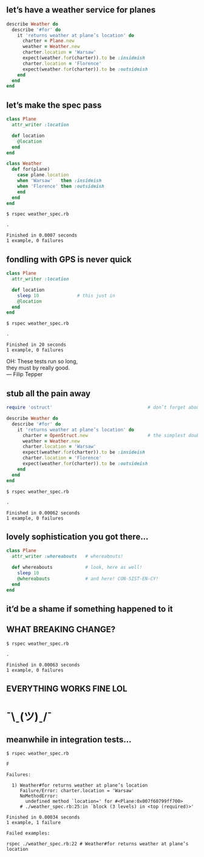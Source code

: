 ## let’s have a weather service for planes

```ruby
describe Weather do
  describe '#fo﻿r' do
    it 'returns weather at plane’s location' do
      charter = Plane.new
      weather = Weather.new
      charter.location = 'Warsaw'
      expect(weather.fo﻿r(charter)).to be :insideish
      charter.location = 'Florence'
      expect(weather.fo﻿r(charter)).to be :outsideish
    end
  end
end
```


## let’s make the spec pass

```ruby
class Plane
  attr_writer :location

  def location
    @location
  end
end
```

```ruby
class Weather
  def fo﻿r(plane)
    case plane.location
    when 'Warsaw'   then :insideish
    when 'Florence' then :outsideish
    end
  end
end
```
<!-- .element: class="fragment" -->

```no-highlight
$ rspec weather_spec.rb
```
<!-- .element: class="fragment" -->

```no-highlight
.

Finished in 0.0007 seconds
1 example, 0 failures
```
<!-- .element: class="fragment" -->


## fondling with GPS is never quick

```ruby
class Plane
  attr_writer :location

  def location
    sleep 10              # this just in
    @location
  end
end
```

```no-highlight
$ rspec weather_spec.rb
```
<!-- .element: class="fragment" -->

```no-highlight
.

Finished in 20 seconds
1 example, 0 failures
```
<!-- .element: class="fragment" -->

<p class='fragment quote'>OH: These tests run so long,<br
/>they must by really good.<br />— Filip Tepper</p>


## stub all the pain away

```ruby
require 'ostruct'                                   # don’t forget about this

describe Weather do
  describe '#fo﻿r' do
    it 'returns weather at plane’s location' do
      charter = OpenStruct.new                      # the simplest double
      weather = Weather.new
      charter.location = 'Warsaw'
      expect(weather.fo﻿r(charter)).to be :insideish
      charter.location = 'Florence'
      expect(weather.fo﻿r(charter)).to be :outsideish
    end
  end
end
```

```no-highlight
$ rspec weather_spec.rb
```
<!-- .element: class="fragment" -->

```no-highlight
.

Finished in 0.00062 seconds
1 example, 0 failures
```
<!-- .element: class="fragment" -->


## lovely sophistication you got there…

```ruby
class Plane
  attr_writer :whereabouts   # whereabouts!

  def whereabouts            # look, here as well!
    sleep 10
    @whereabouts             # and here! CON-SIST-EN-CY!
  end
end
```

## it’d be a shame if something happened to it


## WHAT BREAKING CHANGE?

```no-highlight
$ rspec weather_spec.rb
```
<!-- .element: class="fragment" -->

```no-highlight
.

Finished in 0.00063 seconds
1 example, 0 failures
```
<!-- .element: class="fragment" -->

## EVERYTHING WORKS FINE LOL
<!-- .element: class="fragment" -->

# ¯\ˍ(ツ)ˍ/¯
<!-- .element: class="fragment" -->


## meanwhile in integration tests…

```no-highlight
$ rspec weather_spec.rb
```

```no-highlight
F

Failures:

  1) Weather#fo﻿r returns weather at plane’s location
     Failure/Error: charter.location = 'Warsaw'
     NoMethodError:
       undefined method `location=' for #<Plane:0x007f60799ff700>
     # ./weather_spec.rb:25:in `block (3 levels) in <top (required)>'

Finished in 0.00034 seconds
1 example, 1 failure

Failed examples:

rspec ./weather_spec.rb:22 # Weather#fo﻿r returns weather at plane’s location
```
